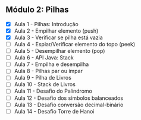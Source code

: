## Módulo 2: Pilhas

- [x] Aula 1 - Pilhas: Introdução
- [x] Aula 2 - Empilhar elemento (push)
- [x] Aula 3 - Verificar se pilha está vazia
- [ ] Aula 4 - Espiar/Verificar elemento do topo (peek)
- [ ] Aula 5 - Desempilhar elemento (pop)
- [ ] Aula 6 - API Java: Stack
- [ ] Aula 7 - Empilha e desempilha
- [ ] Aula 8 - Pilhas par ou ímpar
- [ ] Aula 9 - Pilha de Livros
- [ ] Aula 10 - Stack de Livros
- [ ] Aula 11 - Desafio do Palíndromo
- [ ] Aula 12 - Desafio dos símbolos balanceados
- [ ] Aula 13 - Desafio conversão decimal-binário
- [ ] Aula 14 - Desafio Torre de Hanoi
